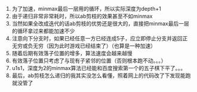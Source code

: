 1. 为了加速，minmax最后一层用的循环，所以实际深度为depth+1
2. 由于递归非常非常耗时，所以ab剪枝的效果甚至不如minmax
3. 当然如果全改成迭代的话ab剪枝的优势还是很大的，直接把minmax最后一层的循环拿过来都能加速不少
4. 注意向下分支时，如果已经任意一方已经连成5子，应立即停止分支并返回正无穷或负无穷（因为此时游戏已经结束了）（也算是一种加速）
5. 随着后期有效落子位置的增多，算法速度会越来越慢
6. 有效落子位置只考虑了与现有子紧邻的位置（否则根本跑不动。。。）
7. u1s1，深度为2的minmax算法已经能和百度搜索第一个的五子棋下平了。。。
8. 最后，ab剪枝怎么递归的我其实没怎么看懂，照着网上的代码改了下发现能跑就没管了
